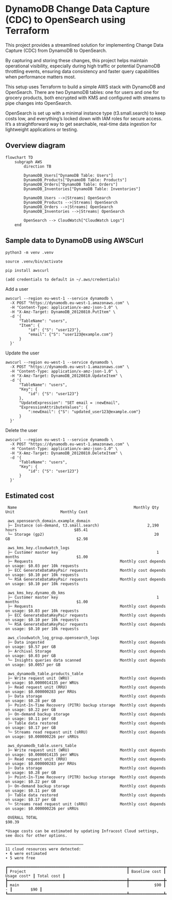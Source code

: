 # DynamoDB Change Data Capture (CDC) to OpenSearch using Terraform

This project provides a streamlined solution for implementing Change Data Capture (CDC) from DynamoDB to OpenSearch.

By capturing and storing these changes, this project helps maintain operational visibility, especially during high traffic or potential DynamoDB throttling events, ensuring data consistency and faster query capabilities when performance matters most.

This setup uses Terraform to build a simple AWS stack with DynamoDB and OpenSearch. There are two DynamoDB tables: one for users and one for grocery products, both encrypted with KMS and configured with streams to pipe changes into OpenSearch.

 OpenSearch is set up with a minimal instance type (t3.small.search) to keep costs low, and everything’s locked down with IAM roles for secure access. It’s a straightforward way to get searchable, real-time data ingestion for lightweight applications or testing.

## Overview diagram

```mermaid
flowchart TD
    subgraph AWS
        direction TB

        DynamoDB_Users["DynamoDB Table: Users"]
        DynamoDB_Products["DynamoDB Table: Products"]
        DynamoDB_Orders["DynamoDB Table: Orders"]
        DynamoDB_Inventories["DynamoDB Table: Inventories"]

        DynamoDB_Users -->|Streams| OpenSearch
        DynamoDB_Products -->|Streams| OpenSearch
        DynamoDB_Orders -->|Streams| OpenSearch
        DynamoDB_Inventories -->|Streams| OpenSearch

        OpenSearch --> CloudWatch["CloudWatch Logs"]
    end
```

## Sample data to DynamoDB using AWSCurl

```
python3 -m venv .venv

source .venv/bin/activate

pip install awscurl

(add credentials to default in ~/.aws/credentials)
```

Add a user

```
awscurl --region eu-west-1 --service dynamodb \
  -X POST "https://dynamodb.eu-west-1.amazonaws.com" \
  -H "Content-Type: application/x-amz-json-1.0" \
  -H "X-Amz-Target: DynamoDB_20120810.PutItem" \
  -d '{
      "TableName": "users",
      "Item": {
          "id": {"S": "user123"},
          "email": {"S": "user123@example.com"}
      }
  }'
```

Update the user

```
awscurl --region eu-west-1 --service dynamodb \
  -X POST "https://dynamodb.eu-west-1.amazonaws.com" \
  -H "Content-Type: application/x-amz-json-1.0" \
  -H "X-Amz-Target: DynamoDB_20120810.UpdateItem" \
  -d '{
      "TableName": "users",
      "Key": {
          "id": {"S": "user123"}
      },
      "UpdateExpression": "SET email = :newEmail",
      "ExpressionAttributeValues": {
          ":newEmail": {"S": "updated_user123@example.com"}
      }
  }'
```

Delete the user

```
awscurl --region eu-west-1 --service dynamodb \
  -X POST "https://dynamodb.eu-west-1.amazonaws.com" \
  -H "Content-Type: application/x-amz-json-1.0" \
  -H "X-Amz-Target: DynamoDB_20120810.DeleteItem" \
  -d '{
      "TableName": "users",
      "Key": {
          "id": {"S": "user123"}
      }
  }'
```



## Estimated cost

```
 Name                                                   Monthly Qty  Unit                    Monthly Cost

 aws_opensearch_domain.example_domain
 ├─ Instance (on-demand, t3.small.search)                     2,190  hours                         $85.41
 └─ Storage (gp2)                                                20  GB                             $2.98

 aws_kms_key.cloudwatch_logs
 ├─ Customer master key                                           1  months                         $1.00
 ├─ Requests                                      Monthly cost depends on usage: $0.03 per 10k requests
 ├─ ECC GenerateDataKeyPair requests              Monthly cost depends on usage: $0.10 per 10k requests
 └─ RSA GenerateDataKeyPair requests              Monthly cost depends on usage: $0.10 per 10k requests

 aws_kms_key.dynamo_db_kms
 ├─ Customer master key                                           1  months                         $1.00
 ├─ Requests                                      Monthly cost depends on usage: $0.03 per 10k requests
 ├─ ECC GenerateDataKeyPair requests              Monthly cost depends on usage: $0.10 per 10k requests
 └─ RSA GenerateDataKeyPair requests              Monthly cost depends on usage: $0.10 per 10k requests

 aws_cloudwatch_log_group.opensearch_logs
 ├─ Data ingested                                 Monthly cost depends on usage: $0.57 per GB
 ├─ Archival Storage                              Monthly cost depends on usage: $0.03 per GB
 └─ Insights queries data scanned                 Monthly cost depends on usage: $0.0057 per GB

 aws_dynamodb_table.products_table
 ├─ Write request unit (WRU)                      Monthly cost depends on usage: $0.0000014135 per WRUs
 ├─ Read request unit (RRU)                       Monthly cost depends on usage: $0.000000283 per RRUs
 ├─ Data storage                                  Monthly cost depends on usage: $0.28 per GB
 ├─ Point-In-Time Recovery (PITR) backup storage  Monthly cost depends on usage: $0.22 per GB
 ├─ On-demand backup storage                      Monthly cost depends on usage: $0.11 per GB
 ├─ Table data restored                           Monthly cost depends on usage: $0.17 per GB
 └─ Streams read request unit (sRRU)              Monthly cost depends on usage: $0.000000226 per sRRUs

 aws_dynamodb_table.users_table
 ├─ Write request unit (WRU)                      Monthly cost depends on usage: $0.0000014135 per WRUs
 ├─ Read request unit (RRU)                       Monthly cost depends on usage: $0.000000283 per RRUs
 ├─ Data storage                                  Monthly cost depends on usage: $0.28 per GB
 ├─ Point-In-Time Recovery (PITR) backup storage  Monthly cost depends on usage: $0.22 per GB
 ├─ On-demand backup storage                      Monthly cost depends on usage: $0.11 per GB
 ├─ Table data restored                           Monthly cost depends on usage: $0.17 per GB
 └─ Streams read request unit (sRRU)              Monthly cost depends on usage: $0.000000226 per sRRUs

 OVERALL TOTAL                                                                                    $90.39

*Usage costs can be estimated by updating Infracost Cloud settings, see docs for other options.

──────────────────────────────────
11 cloud resources were detected:
∙ 6 were estimated
∙ 5 were free

┏━━━━━━━━━━━━━━━━━━━━━━━━━━━━━━━━━━━━━━━━━━━━━━━━━━━━┳━━━━━━━━━━━━━━━┳━━━━━━━━━━━━━┳━━━━━━━━━━━━┓
┃ Project                                            ┃ Baseline cost ┃ Usage cost* ┃ Total cost ┃
┣━━━━━━━━━━━━━━━━━━━━━━━━━━━━━━━━━━━━━━━━━━━━━━━━━━━━╋━━━━━━━━━━━━━━━╋━━━━━━━━━━━━━╋━━━━━━━━━━━━┫
┃ main                                               ┃           $90 ┃           - ┃        $90 ┃
┗━━━━━━━━━━━━━━━━━━━━━━━━━━━━━━━━━━━━━━━━━━━━━━━━━━━━┻━━━━━━━━━━━━━━━┻━━━━━━━━━━━━━┻━━━━━━━━━━━━┛
```



